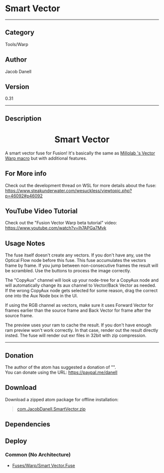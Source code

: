 # Smart Vector
___

## Category
Tools/Warp

## Author
Jacob Danell

## Version
0.31

___

## Description
<center><h1>Smart Vector</h1></center>

<p>A smart vector fuse for Fusion! It's basically the same as <A HREF="https://www.steakunderwater.com/wesuckless/viewtopic.php?p=39982#p39982">Millolab 's Vector Warp macro</a> but with additional features.</p>

<h2>For More info</h2>
Check out the development thread on WSL for more details about the fuse:<br>
<a href="https://www.steakunderwater.com/wesuckless/viewtopic.php?p=46092#p46092">https://www.steakunderwater.com/wesuckless/viewtopic.php?p=46092#p46092</a>

<h2>YouTube Video Tutorial</h2>
Check out the "Fusion Vector Warp beta tutorial" video:<br>
<a href="https://www.youtube.com/watch?v=lh7APGa7Mvk">https://www.youtube.com/watch?v=lh7APGa7Mvk</a>

<h2>Usage Notes</h2>
<p>The fuse itself doesn't create any vectors. If you don't have any, use the Optical Flow node before this fuse. This fuse accumulates the vectors frame by frame. If you jump between non-consecutive frames the result will be scrambled. Use the buttons to process the image correctly.</p>

<p>The "CopyAux" channel will look up your node-tree for a CopyAux node and will automatically change its aux channel to Vector/Back Vector as needed. If the wrong CopyAux node gets selected for some reason, drag the correct one into the Aux Node box in the UI.</p>

<p>If using the RGB channel as vectors, make sure it uses Forward Vector for frames earlier than the source frame and Back Vector for frame after the source frame.</p>

<p>The preview uses your ram to cache the result. If you don't have enough ram preview won't work correctly. In that case, render out the result directly insted. The fuse will render out exr files in 32bit with zip compression.</p>


___

## Donation
The author of the atom has suggested a donation of "".  
You can donate using the URL: <a href="https://paypal.me/danell">https://paypal.me/danell</a>
## Download

Download a zipped atom package for offline installation:
> [com.JacobDanell.SmartVector.zip](https://gitlab.com/WeSuckLess/Reactor/-/archive/master/Reactor-master.zip?path=Atoms/com.JacobDanell.SmartVector)  

## Dependencies

## Deploy

### Common (No Architecture)

<ul>
<li><a href="https://gitlab.com/WeSuckLess/Reactor/-/blob/master/Atoms/com.JacobDanell.SmartVector/Fuses/Warp/Smart Vector.Fuse?ref_type=heads">Fuses/Warp/Smart Vector.Fuse</a></li>
</ul>
